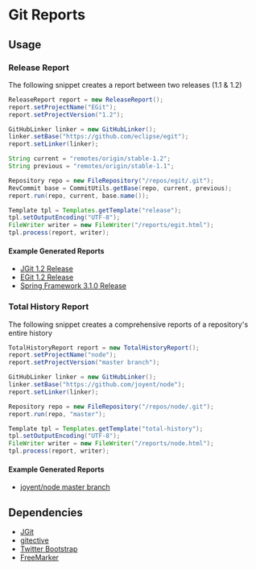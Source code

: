 # Git Reports

## Usage

### Release Report

The following snippet creates a report between two releases (1.1 & 1.2)

```java
ReleaseReport report = new ReleaseReport();
report.setProjectName("EGit");
report.setProjectVersion("1.2");

GitHubLinker linker = new GitHubLinker();
linker.setBase("https://github.com/eclipse/egit");
report.setLinker(linker);

String current = "remotes/origin/stable-1.2";
String previous = "remotes/origin/stable-1.1";

Repository repo = new FileRepository("/repos/egit/.git");
RevCommit base = CommitUtils.getBase(repo, current, previous);
report.run(repo, current, base.name());

Template tpl = Templates.getTemplate("release");
tpl.setOutputEncoding("UTF-8");
FileWriter writer = new FileWriter("/reports/egit.html");
tpl.process(report, writer);
```

#### Example Generated Reports

* [JGit 1.2 Release](http://kevinsawicki.github.com/git-reports/jgit-1.2.html)
* [EGit 1.2 Release](http://kevinsawicki.github.com/git-reports/egit-1.2.html)
* [Spring Framework 3.1.0 Release](http://kevinsawicki.github.com/git-reports/spring-3.1.0.html)

### Total History Report

The following snippet creates a comprehensive reports of a repository's entire
history

```java
TotalHistoryReport report = new TotalHistoryReport();
report.setProjectName("node");
report.setProjectVersion("master branch");

GitHubLinker linker = new GitHubLinker();
linker.setBase("https://github.com/joyent/node");
report.setLinker(linker);

Repository repo = new FileRepository("/repos/node/.git");
report.run(repo, "master");

Template tpl = Templates.getTemplate("total-history");
tpl.setOutputEncoding("UTF-8");
FileWriter writer = new FileWriter("/reports/node.html");
tpl.process(report, writer);
```

#### Example Generated Reports

* [joyent/node master branch](http://kevinsawicki.github.com/git-reports/node.html)

## Dependencies

* [JGit](https://github.com/eclipse/jgit)
* [gitective](https://github.com/kevinsawicki/gitective)
* [Twitter Bootstrap](https://github.com/twitter/bootstrap)
* [FreeMarker](http://freemarker.sourceforge.net/)

